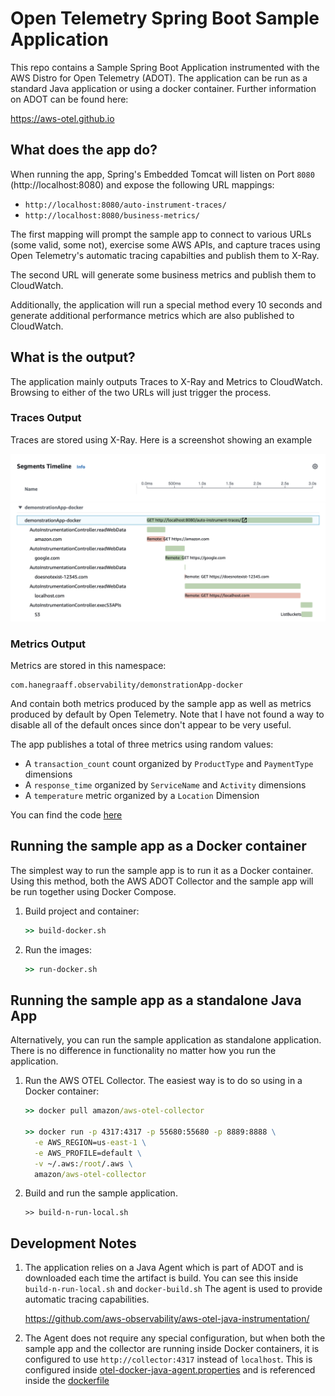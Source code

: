 # Open Telemetry Spring Boot Sample Application
This repo contains a Sample Spring Boot Application instrumented with the AWS Distro for Open Telemetry (ADOT). The application can be run as a standard Java application or using a docker container. Further information on ADOT can be found here: 

https://aws-otel.github.io

## What does the app do?
When running the app, Spring's Embedded Tomcat will listen on Port `8080` (http://localhost:8080) and expose the following URL mappings:

* `http://localhost:8080/auto-instrument-traces/`
* `http://localhost:8080/business-metrics/`

The first mapping will prompt the sample app to connect to various URLs (some valid, some not), exercise some AWS APIs, and capture traces using Open Telemetry's automatic tracing capabilties and publish them to X-Ray.

The second URL will generate some business metrics and publish them to CloudWatch.

Additionally, the application will run a special method every 10 seconds and generate additional performance metrics which are also published to CloudWatch.

## What is the output?
The application mainly outputs Traces to X-Ray and Metrics to CloudWatch. Browsing to either of the two URLs will just trigger the process.

### Traces Output
Traces are stored using X-Ray. Here is a screenshot showing an example

![Example Trace](doc/auto-instrumented-trace.png)

### Metrics Output
Metrics are stored in this namespace:

```
com.hanegraaff.observability/demonstrationApp-docker
```

And contain both metrics produced by the sample app as well as metrics produced by default by Open Telemetry. Note that I have not found a way to disable all of the default onces since don't appear to be very useful.

The app publishes a total of three metrics using random values:

* A `transaction_count` count organized by `ProductType` and `PaymentType` dimensions
* A `response_time` organized by `ServiceName` and `Activity` dimensions
* A `temperature` metric organized by a `Location` Dimension

You can find the code [here](/java-open-telemetry/src/main/java/com/observability/demonstrationApp/controllers/ManualInstrumentationController.java)

## Running the sample app as a Docker container
The simplest way to run the sample app is to run it as a Docker container. Using this method, both the AWS ADOT Collector and the sample app will be run together using Docker Compose.

1. Build project and container:

    ```cmd
    >> build-docker.sh
    ```

2. Run the images:
    ```cmd
    >> run-docker.sh
    ```

## Running the sample app as a standalone Java App
Alternatively, you can run the sample application as standalone application. There is no difference in functionality no matter how you run the application.

1. Run the AWS OTEL Collector. The easiest way is to do so using in a Docker container:

    ```cmd
    >> docker pull amazon/aws-otel-collector

    >> docker run -p 4317:4317 -p 55680:55680 -p 8889:8888 \
      -e AWS_REGION=us-east-1 \
      -e AWS_PROFILE=default \
      -v ~/.aws:/root/.aws \
      amazon/aws-otel-collector
    ```

2. Build and run the sample application.

    ```
    >> build-n-run-local.sh
    ```

## Development Notes

1. The application relies on a Java Agent which is part of ADOT and is downloaded each time the artifact is build. You can see this inside `build-n-run-local.sh` and `docker-build.sh` The agent is used to provide automatic tracing capabilities.

    https://github.com/aws-observability/aws-otel-java-instrumentation/


2. The Agent does not require any special configuration, but when both the sample app and the collector are running inside Docker containers, it is configured to use `http://collector:4317` instead of `localhost`. This is configured inside [otel-docker-java-agent.properties](otel-docker-java-agent.properties) and is referenced inside the [dockerfile](dockerfile)
